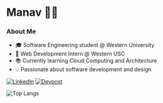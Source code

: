 # Manav 👨‍💻

### About Me
- 🎓 Software Engineering student @ Western University
- 💼 Web Development Intern @ Western USC
- 📚 Currently learning Cloud Computing and Architecture
- 💡 Passionate about software development and design


<a href="https://www.linkedin.com/in/sharmamanavv/"><img alt="LinkedIn" src="https://img.shields.io/badge/linkedin-%230077B5.svg?&style=for-the-badge&logo=linkedin&logoColor=white" /></a>
<a href="https://devpost.com/sharmamanavv"><img alt="Devpost" src="https://img.shields.io/badge/Devpost-003E54?style=for-the-badge&logo=Devpost&logoColor=white" /></a>

![Top Langs](https://github-readme-stats.vercel.app/api/top-langs/?username=themanavsharma&layout=compact)
<!--
**themanavsharma/themanavsharma** is a ✨ _special_ ✨ repository because its `README.md` (this file) appears on your GitHub profile.

Here are some ideas to get you started:

- 🔭 I’m currently working on ...
- 🌱 I’m currently learning ...
- 👯 I’m looking to collaborate on ...
- 🤔 I’m looking for help with ...
- 💬 Ask me about ...
- 📫 How to reach me: ...
- 😄 Pronouns: ...
- ⚡ Fun fact: ...
-->
